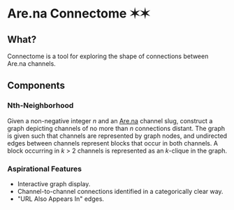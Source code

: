 # Are.na Connectome ✶✶

## What?

Connectome is a tool for exploring the shape of connections between Are.na channels.

## Components

### Nth-Neighborhood

Given a non-negative integer *n* and an [Are.na](http://are.na) channel slug, construct a graph depicting channels of no more than *n* connections distant. The graph is given such that channels are represented by graph nodes, and undirected edges between channels represent blocks that occur in both channels. A block occurring in *k* > 2 channels is represented as an *k*-clique in the graph.

### Aspirational Features

- Interactive graph display.
- Channel-to-channel connections identified in a categorically clear way.
- "URL Also Appears In" edges.
